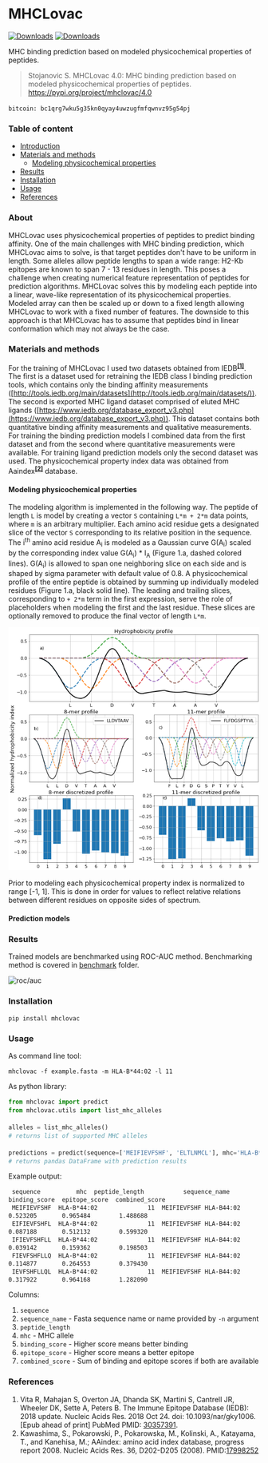 # MHCLovac

<!--
  Title: MHCLovac
  Description: MHC binding prediction based on modeled physicochemical properties of peptides
  Author: Stefan Stojanovic
  Keywords: mhc, binding, predcition, ligand, immuno, physicochemical, peptides, modeling
  -->

[![Downloads](https://pepy.tech/badge/mhclovac)](https://pepy.tech/project/mhclovac)
[![Downloads](https://pepy.tech/badge/mhclovac/week)](https://pepy.tech/project/mhclovac)

MHC binding prediction based on modeled physicochemical properties of peptides.

> Stojanovic S. MHCLovac 4.0: MHC binding prediction based on modeled physicochemical properties of peptides. https://pypi.org/project/mhclovac/4.0

`bitcoin: bc1qrg7wku5g35kn0qyay4uwzugfmfqwnvz95g54pj`

### Table of content
* [Introduction](#about)
* [Materials and methods](#materials-and-methods)
  * [Modeling physicochemical properties](#modeling-physicochemical-properties)
* [Results](#results)
* [Installation](#installation)
* [Usage](#example-usage)
* [References](#references)

### About

MHCLovac uses physicochemical properties of peptides to predict binding affinity.
One of the main challenges with MHC binding prediction, which MHCLovac aims to solve, is that target peptides don't have to be uniform in length. 
Some alleles allow peptide lengths to span a wide range: H2-Kb epitopes are known to span 7 - 13 residues in length. 
This poses a challenge when creating numerical feature representation of peptides for prediction algorithms. 
MHCLovac solves this by modeling each peptide into a linear, wave-like representation of its physicochemical properties. 
Modeled array can then be scaled up or down to a fixed length allowing MHCLovac to work with a fixed number of features. 
The downside to this approach is that MHCLovac has to assume that peptides bind in linear conformation which may not always be the case.

### Materials and methods

For the training of MHCLovac I used two datasets obtained from IEDB<sup>[**[1]**](#references)</sup>. 
The first is a dataset used for retraining the IEDB class I binding prediction tools, which contains only the binding affinity measurements ([http://tools.iedb.org/main/datasets](http://tools.iedb.org/main/datasets/)). 
The second is exported MHC ligand dataset comprised of eluted MHC ligands ([https://www.iedb.org/database_export_v3.php](https://www.iedb.org/database_export_v3.php)). 
This dataset contains both quantitative binding affinity measurements and qualitative measurements. 
For training the binding prediction models I combined data from the first dataset and from the second where quantitative measurements were available. 
For training ligand prediction models only the second dataset was used. 
The physicochemical property index data was obtained from Aaindex<sup>[**[2]**](#references)</sup> database. 

#### Modeling physicochemical properties
The modeling algorithm is implemented in the following way. 
The peptide of length `L` is model by creating a vector `S` containing `L*m + 2*m` data points, where `m` is an arbitrary multiplier. 
Each amino acid residue gets a designated slice of the vector `S` corresponding to its relative position in the sequence. 
The i<sup>th</sup> amino acid residue A<sub>i</sub> is modeled as a Gaussian curve G(A<sub>i</sub>) scaled by the corresponding index value G(A<sub>i</sub>) * I<sub>A</sub> (Figure 1.a, dashed colored lines). 
G(A<sub>i</sub>) is allowed to span one neighboring slice on each side and is shaped by sigma parameter with default value of 0.8.
A physicochemical profile of the entire peptide is obtained by summing up individually modeled residues (Figure 1.a, black solid line). 
The leading and trailing slices, corresponding to `+ 2*m` term in the first expression, serve the role of placeholders when modeling the first and the last residue. 
These slices are optionally removed to produce the final vector of length `L*m`.

![mhclovac-physicochemical-profile-peptide](research/figures/mhclovac-modeling-figure.png)

Prior to modeling each physicochemical property index is normalized to range [-1, 1].
This is done in order for values to reflect relative relations between different residues on opposite sides of spectrum.


#### Prediction models

### Results

Trained models are benchmarked using ROC-AUC method. 
Benchmarking method is covered in [benchmark](benchmark) folder.

![roc/auc](https://gitlab.com/stojanovicbg/mhclovac/-/raw/master/benchmark/results/ROC.png)

### Installation

```
pip install mhclovac
```

### Usage

As command line tool:
```
mhclovac -f example.fasta -m HLA-B*44:02 -l 11
```

As python library:
```python
from mhclovac import predict
from mhclovac.utils import list_mhc_alleles

alleles = list_mhc_alleles()
# returns list of supported MHC alleles

predictions = predict(sequence=['MEIFIEVFSHF', 'ELTLNMCL'], mhc='HLA-B*44:02')
# returns pandas DataFrame with prediction results

```

Example output:
```
 sequence          mhc  peptide_length           sequence_name  binding_score  epitope_score  combined_score
 MEIFIEVFSHF  HLA-B*44:02              11  MEIFIEVFSHF HLA-B44:02       0.523205       0.965484        1.488688
 EIFIEVFSHFL  HLA-B*44:02              11  MEIFIEVFSHF HLA-B44:02       0.087188       0.512132        0.599320
 IFIEVFSHFLL  HLA-B*44:02              11  MEIFIEVFSHF HLA-B44:02       0.039142       0.159362        0.198503
 FIEVFSHFLLQ  HLA-B*44:02              11  MEIFIEVFSHF HLA-B44:02       0.114877       0.264553        0.379430
 IEVFSHFLLQL  HLA-B*44:02              11  MEIFIEVFSHF HLA-B44:02       0.317922       0.964168        1.282090
```

Columns:
1. `sequence` 
2. `sequence_name` - Fasta sequence name or name provided by `-n` argument
3. `peptide_length`
4. `mhc` - MHC allele
5. `binding_score` - Higher score means better binding
6. `epitope_score` - Higher score means a better epitope
7. `combined_score` - Sum of binding and epitope scores if both are available

### References
1. Vita R, Mahajan S, Overton JA, Dhanda SK, Martini S, Cantrell JR, Wheeler DK, Sette A, Peters B. The Immune Epitope Database (IEDB): 2018 update. Nucleic Acids Res. 2018 Oct 24. doi: 10.1093/nar/gky1006. [Epub ahead of print] PubMed PMID: [30357391](https://www.ncbi.nlm.nih.gov/pubmed/30357391).
2. Kawashima, S., Pokarowski, P., Pokarowska, M., Kolinski, A., Katayama, T., and Kanehisa, M.; AAindex: amino acid index database, progress report 2008. Nucleic Acids Res. 36, D202-D205 (2008). PMID:[17998252](https://www.ncbi.nlm.nih.gov/sites/entrez?Db=pubmed&Cmd=ShowDetailView&TermToSearch=17998252&ordinalpos=9&itool=EntrezSystem2.PEntrez.Pubmed.Pubmed_ResultsPanel.Pubmed_RVDocSum)

